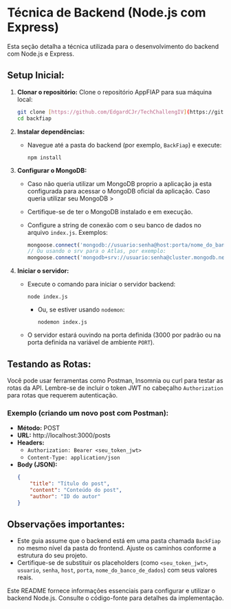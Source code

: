 # Técnica de Backend (Node.js com Express)

Esta seção detalha a técnica utilizada para o desenvolvimento do backend com Node.js e Express.

## Setup Inicial:

1. **Clonar o repositório:**
   Clone o repositório AppFIAP para sua máquina local:
   ```bash
   git clone [https://github.com/EdgardCJr/TechChallengIV](https://github.com/EdgardCJr/BackEnd)
   cd backfiap
   ```

2. **Instalar dependências:**
   - Navegue até a pasta do backend (por exemplo, `BackFiap`) e execute:
     ```
     npm install
     ```

3. **Configurar o MongoDB:**
   - Caso não queria utilizar um MongoDB proprio a aplicação ja esta configurada para acessar o MongoDB oficial da aplicação.
     Caso queria utilizar seu MongoDB >
     
   - Certifique-se de ter o MongoDB instalado e em execução.
   - Configure a string de conexão com o seu banco de dados no arquivo `index.js`. Exemplos:
     ```javascript
     mongoose.connect('mongodb://usuario:senha@host:porta/nome_do_banco_de_dados');
     // Ou usando o srv para o Atlas, por exemplo:
     mongoose.connect('mongodb+srv://usuario:senha@cluster.mongodb.net/nome_do_banco_de_dados');
     ```

4. **Iniciar o servidor:**
   - Execute o comando para iniciar o servidor backend:
     ```
     node index.js
     ```
     - Ou, se estiver usando `nodemon`:
       ```
       nodemon index.js
       ```
   - O servidor estará ouvindo na porta definida (3000 por padrão ou na porta definida na variável de ambiente `PORT`).

## Testando as Rotas:

Você pode usar ferramentas como Postman, Insomnia ou curl para testar as rotas da API. Lembre-se de incluir o token JWT no cabeçalho `Authorization` para rotas que requerem autenticação.

### Exemplo (criando um novo post com Postman):

- **Método:** POST
- **URL:** http://localhost:3000/posts
- **Headers:**
  - `Authorization: Bearer <seu_token_jwt>`
  - `Content-Type: application/json`
- **Body (JSON):**
  ```json
  {
      "title": "Título do post",
      "content": "Conteúdo do post",
      "author": "ID do autor"
  }
  ```

## Observações importantes:

- Este guia assume que o backend está em uma pasta chamada `BackFiap` no mesmo nível da pasta do frontend. Ajuste os caminhos conforme a estrutura do seu projeto.
- Certifique-se de substituir os placeholders (como `<seu_token_jwt>`, `usuario`, `senha`, `host`, `porta`, `nome_do_banco_de_dados`) com seus valores reais.

Este README fornece informações essenciais para configurar e utilizar o backend Node.js. Consulte o código-fonte para detalhes da implementação.

